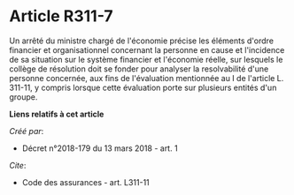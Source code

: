 # Article R311-7

Un arrêté du ministre chargé de l'économie précise les éléments d'ordre financier et organisationnel concernant la personne
en cause et l'incidence de sa situation sur le système financier et l'économie réelle, sur lesquels le collège de résolution
doit se fonder pour analyser la resolvabilité d'une personne concernée, aux fins de l'évaluation mentionnée au I de l'article
L. 311-11, y compris lorsque cette évaluation porte sur plusieurs entités d'un groupe.

**Liens relatifs à cet article**

_Créé par_:

  - Décret n°2018-179 du 13 mars 2018 - art. 1

_Cite_:

  - Code des assurances - art. L311-11

